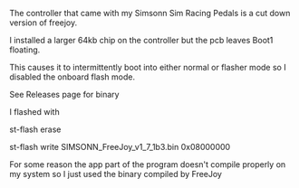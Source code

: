 The controller that came with my Simsonn Sim Racing Pedals is a cut down version of freejoy.

I installed a larger 64kb chip on the controller but the pcb leaves Boot1 floating.

This causes it to intermittently boot into either normal or flasher mode so I disabled the onboard flash mode.

See Releases page for binary

I flashed with 

st-flash erase

st-flash write SIMSONN_FreeJoy_v1_7_1b3.bin 0x08000000


For some reason the app part of the program doesn't compile properly on my system so I just used the binary compiled by FreeJoy
